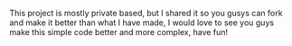 This project is mostly private based, but I shared it so you gusys can fork and make it better than what I have made, I would love to see you guys make this simple code better and more complex, have fun!
